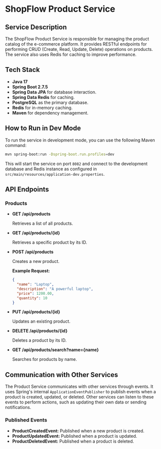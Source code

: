# ShopFlow Product Service

## Service Description

The ShopFlow Product Service is responsible for managing the product catalog of the e-commerce platform. It provides RESTful endpoints for performing CRUD (Create, Read, Update, Delete) operations on products. The service also uses Redis for caching to improve performance.

## Tech Stack

- **Java 17**
- **Spring Boot 2.7.5**
- **Spring Data JPA** for database interaction.
- **Spring Data Redis** for caching.
- **PostgreSQL** as the primary database.
- **Redis** for in-memory caching.
- **Maven** for dependency management.

## How to Run in Dev Mode

To run the service in development mode, you can use the following Maven command:

```bash
mvn spring-boot:run -Dspring-boot.run.profiles=dev
```

This will start the service on port `8082` and connect to the development database and Redis instance as configured in `src/main/resources/application-dev.properties`.

## API Endpoints

### Products

- **GET /api/products**

  Retrieves a list of all products.

- **GET /api/products/{id}**

  Retrieves a specific product by its ID.

- **POST /api/products**

  Creates a new product.

  **Example Request:**

  ```json
  {
    "name": "Laptop",
    "description": "A powerful laptop",
    "price": 1200.00,
    "quantity": 10
  }
  ```

- **PUT /api/products/{id}**

  Updates an existing product.

- **DELETE /api/products/{id}**

  Deletes a product by its ID.

- **GET /api/products/search?name={name}**

  Searches for products by name.

## Communication with Other Services

The Product Service communicates with other services through events. It uses Spring's internal `ApplicationEventPublisher` to publish events when a product is created, updated, or deleted. Other services can listen to these events to perform actions, such as updating their own data or sending notifications.

### Published Events

- **ProductCreatedEvent:** Published when a new product is created.
- **ProductUpdatedEvent:** Published when a product is updated.
- **ProductDeletedEvent:** Published when a product is deleted.
